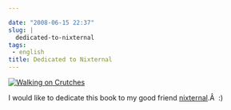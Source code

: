 ```yaml
---

date: "2008-06-15 22:37"
slug: |
  dedicated-to-nixternal
tags:
 - english
title: Dedicated to Nixternal
---
```


[![Walking on
Crutches](http://farm4.static.flickr.com/3125/2581388423_278c1858d1_o.jpg)](http://www.flickr.com/photos/ogmaciel/2581388423/)

I would like to dedicate this book to my good friend
[nixternal](http://blog.nixternal.com/).Â  :)

